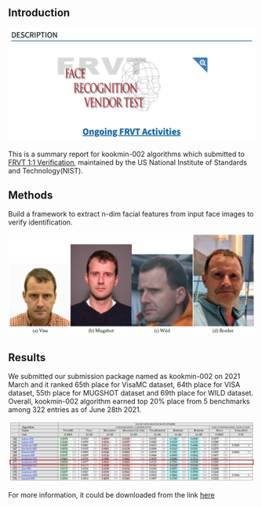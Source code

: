 ## Introduction

![frvt.png](attachment/frvt.png)

This is a summary report for kookmin-002 algorithms which submitted to [FRVT 1:1 Verification](https://pages.nist.gov/frvt/html/frvt11.html), maintained by the US National Institute of Standards and Technology(NIST).

## Methods

Build a framework to extract n-dim facial features from input face images to verify identification.

![example of FRVT 1:1 Verification test dataset](attachment/ex_testset.png)


## Results

We submitted our submission package named as kookmin-002 on 2021 March and it ranked 65th place for VisaMC dataset, 64th place for VISA dataset, 55th place for MUGSHOT dataset and 69th place for WILD dataset. Overall, kookmin-002 algorithm earned top 20% place from 5 benchmarks among 322 entries as of June 28th 2021.

![captured result from official summary report](attachment/frvt_result.png)


For more information, it could be downloaded from the link [here](https://github.com/usnistgov/frvt/blob/nist-pages/reports/11/frvt_11_report_2021_06_28.pdf)

